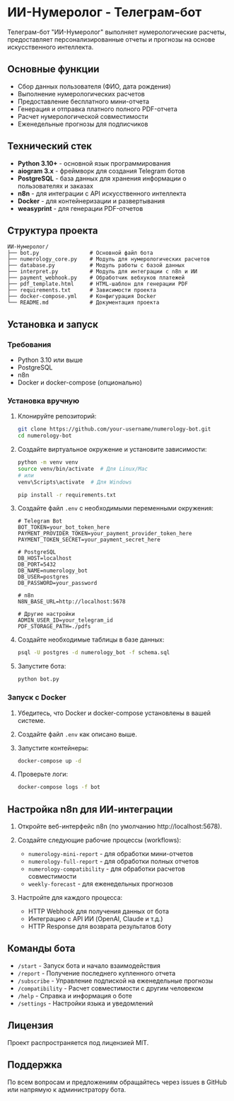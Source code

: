 # ИИ-Нумеролог - Телеграм-бот

Телеграм-бот "ИИ-Нумеролог" выполняет нумерологические расчеты, предоставляет персонализированные отчеты и прогнозы на основе искусственного интеллекта.

## Основные функции

- Сбор данных пользователя (ФИО, дата рождения)
- Выполнение нумерологических расчетов
- Предоставление бесплатного мини-отчета
- Генерация и отправка платного полного PDF-отчета
- Расчет нумерологической совместимости
- Еженедельные прогнозы для подписчиков

## Технический стек

- **Python 3.10+** - основной язык программирования
- **aiogram 3.x** - фреймворк для создания Telegram ботов
- **PostgreSQL** - база данных для хранения информации о пользователях и заказах
- **n8n** - для интеграции с API искусственного интеллекта
- **Docker** - для контейнеризации и развертывания
- **weasyprint** - для генерации PDF-отчетов

## Структура проекта

```
ИИ-Нумеролог/
├── bot.py                # Основной файл бота
├── numerology_core.py    # Модуль для нумерологических расчетов
├── database.py           # Модуль работы с базой данных
├── interpret.py          # Модуль для интеграции с n8n и ИИ
├── payment_webhook.py    # Обработчик вебхуков платежей
├── pdf_template.html     # HTML-шаблон для генерации PDF
├── requirements.txt      # Зависимости проекта
├── docker-compose.yml    # Конфигурация Docker
└── README.md             # Документация проекта
```

## Установка и запуск

### Требования

- Python 3.10 или выше
- PostgreSQL
- n8n
- Docker и docker-compose (опционально)

### Установка вручную

1. Клонируйте репозиторий:
   ```bash
   git clone https://github.com/your-username/numerology-bot.git
   cd numerology-bot
   ```

2. Создайте виртуальное окружение и установите зависимости:
   ```bash
   python -m venv venv
   source venv/bin/activate  # Для Linux/Mac
   # или
   venv\Scripts\activate  # Для Windows
   
   pip install -r requirements.txt
   ```

3. Создайте файл `.env` с необходимыми переменными окружения:
   ```
   # Telegram Bot
   BOT_TOKEN=your_bot_token_here
   PAYMENT_PROVIDER_TOKEN=your_payment_provider_token_here
   PAYMENT_TOKEN_SECRET=your_payment_secret_here
   
   # PostgreSQL
   DB_HOST=localhost
   DB_PORT=5432
   DB_NAME=numerology_bot
   DB_USER=postgres
   DB_PASSWORD=your_password
   
   # n8n
   N8N_BASE_URL=http://localhost:5678
   
   # Другие настройки
   ADMIN_USER_ID=your_telegram_id
   PDF_STORAGE_PATH=./pdfs
   ```

4. Создайте необходимые таблицы в базе данных:
   ```bash
   psql -U postgres -d numerology_bot -f schema.sql
   ```

5. Запустите бота:
   ```bash
   python bot.py
   ```

### Запуск с Docker

1. Убедитесь, что Docker и docker-compose установлены в вашей системе.

2. Создайте файл `.env` как описано выше.

3. Запустите контейнеры:
   ```bash
   docker-compose up -d
   ```

4. Проверьте логи:
   ```bash
   docker-compose logs -f bot
   ```

## Настройка n8n для ИИ-интеграции

1. Откройте веб-интерфейс n8n (по умолчанию http://localhost:5678).

2. Создайте следующие рабочие процессы (workflows):
   - `numerology-mini-report` - для обработки мини-отчетов
   - `numerology-full-report` - для обработки полных отчетов
   - `numerology-compatibility` - для обработки расчетов совместимости
   - `weekly-forecast` - для еженедельных прогнозов

3. Настройте для каждого процесса:
   - HTTP Webhook для получения данных от бота
   - Интеграцию с API ИИ (OpenAI, Claude и т.д.)
   - HTTP Response для возврата результатов боту

## Команды бота

- `/start` - Запуск бота и начало взаимодействия
- `/report` - Получение последнего купленного отчета
- `/subscribe` - Управление подпиской на еженедельные прогнозы
- `/compatibility` - Расчет совместимости с другим человеком
- `/help` - Справка и информация о боте
- `/settings` - Настройки языка и уведомлений

## Лицензия

Проект распространяется под лицензией MIT.

## Поддержка

По всем вопросам и предложениям обращайтесь через issues в GitHub или напрямую к администратору бота.